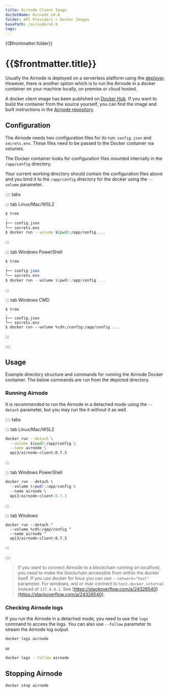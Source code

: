 ```yaml
---
title: Airnode Client Image
docSetName: Airnode v0.8
folder: API Providers > Docker Images
basePath: /airnode/v0.8
tags:
---
```


<TitleSpan>{{$frontmatter.folder}}</TitleSpan>

# {{$frontmatter.title}}

<VersionWarning/>

<TocHeader />
<TOC class="table-of-contents" :include-level="[2,3]" />

Usually the Airnode is deployed on a serverless platform using the
[deployer](./deployer-image.md). However, there is another option which is to
run the Airnode in a docker container on your machine locally, on premise or
cloud hosted.

A docker client image has been published on
[Docker Hub](https://hub.docker.com/r/api3/airnode-client). If you want to build
the container from the source yourself, you can find the image and built
instructions in the
[Airnode repository](https://github.com/api3dao/airnode/tree/v0.7/packages/airnode-node/docker).

## Configuration

The Airnode needs two configuration files for its run: `config.json` and
`secrets.env`. These files need to be passed to the Docker container via
volumes.

The Docker container looks for configuration files mounted internally in the
`/app/config` directory.

Your current working directory should contain the configuration files above and
you bind it to the `/app/config` directory for the docker using the `--volume`
parameter.

:::: tabs

::: tab Linux/Mac/WSL2

```sh
$ tree
.
├── config.json
└── secrets.env
$ docker run --volume $(pwd):/app/config ...
```

:::

::: tab Windows PowerShell

```powershell
$ tree
.
├── config.json
└── secrets.env
$ docker run --volume $(pwd):/app/config ...
```

:::

::: tab Windows CMD

```batch
$ tree
.
├── config.json
└── secrets.env
$ docker run --volume %cd%:/config:/app/config ...
```

:::

::::

## Usage

Example directory structure and commands for running the Airnode Docker
container. The below commands are run from the depicted directory.

### Running Airnode

It is recommended to run the Airnode in a detached mode using the `--detach`
parameter, but you may run the it without it as well.

:::: tabs

::: tab Linux/Mac/WSL2

```sh
docker run --detach \
  --volume $(pwd):/app/config \
  --name airnode \
  api3/airnode-client:0.7.3
```

:::

::: tab Windows PowerShell

```powershell
docker run --detach \
  --volume $(pwd):/app/config \
  --name airnode \
  api3/airnode-client:0.7.3
```

:::

::: tab Windows

```batch
docker run --detach ^
  --volume %cd%:/app/config ^
  --name airnode ^
  api3/airnode-client:0.7.3
```

:::

::::

> If you want to connect Airnode to a blockchain running on localhost, you need
> to make the blockchain accessible from within the docker itself. If you use
> docker for linux you can use `--network="host"` parameter. For windows, wsl or
> mac connect to `host.docker.internal` instead of `127.0.0.1`. See
> [https://stackoverflow.com/a/24326540](https://stackoverflow.com/a/24326540).

### Checking Airnode logs

If you run the Airnode in a detached mode, you need to use the `logs` command to
access the logs. You can also use `--follow` parameter to stream the Airnode log
output.

```bash
docker logs airnode
```

or

```bash
docker logs --follow airnode
```

## Stopping Airnode

```bash
docker stop airnode
```
